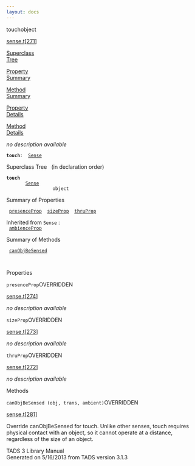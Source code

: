 ```yaml
---
layout: docs
---
```

<span class="title">touch</span><span class="type">object</span>

[sense.t](../file/sense.t.html)\[[271](../source/sense.t.html#271)\]

[Superclass  
Tree](#_SuperClassTree_)

[Property  
Summary](#_PropSummary_)

[Method  
Summary](#_MethodSummary_)

[Property  
Details](#_Properties_)

[Method  
Details](#_Methods_)

<div class="fdesc">

*no description available*

**`touch`**` :   `[`Sense`](../object/Sense.html)

</div>

<span id="_SuperClassTree_"></span>

<div class="mjhd">

<span class="hdln">Superclass Tree</span>   (in declaration order)

</div>

**`touch`**  
`         `[`Sense`](../object/Sense.html)  
`                 object`  
<span id="_PropSummary_"></span>

<div class="mjhd">

<span class="hdln">Summary of Properties</span>  

</div>

` `[`presenceProp`](#presenceProp)`  `[`sizeProp`](#sizeProp)`  `[`thruProp`](#thruProp)`  `

Inherited from `Sense` :  
` `[`ambienceProp`](../object/Sense.html#ambienceProp)`  `

<span id="_MethodSummary_"></span>

<div class="mjhd">

<span class="hdln">Summary of Methods</span>  

</div>

` `[`canObjBeSensed`](#canObjBeSensed)`  `

` `

<span id="_Properties_"></span>

<div class="mjhd">

<span class="hdln">Properties</span>  

</div>

<span id="presenceProp"></span>

`presenceProp`<span class="rem">OVERRIDDEN</span>

[sense.t](../file/sense.t.html)\[[274](../source/sense.t.html#274)\]

<div class="desc">

*no description available*

</div>

<span id="sizeProp"></span>

`sizeProp`<span class="rem">OVERRIDDEN</span>

[sense.t](../file/sense.t.html)\[[273](../source/sense.t.html#273)\]

<div class="desc">

*no description available*

</div>

<span id="thruProp"></span>

`thruProp`<span class="rem">OVERRIDDEN</span>

[sense.t](../file/sense.t.html)\[[272](../source/sense.t.html#272)\]

<div class="desc">

*no description available*

</div>

<span id="_Methods_"></span>

<div class="mjhd">

<span class="hdln">Methods</span>  

</div>

<span id="canObjBeSensed"></span>

`canObjBeSensed (obj, trans, ambient)`<span class="rem">OVERRIDDEN</span>

[sense.t](../file/sense.t.html)\[[281](../source/sense.t.html#281)\]

<div class="desc">

Override canObjBeSensed for touch. Unlike other senses, touch requires
physical contact with an object, so it cannot operate at a distance,
regardless of the size of an object.

</div>

<div class="ftr">

TADS 3 Library Manual  
Generated on 5/16/2013 from TADS version 3.1.3

</div>
